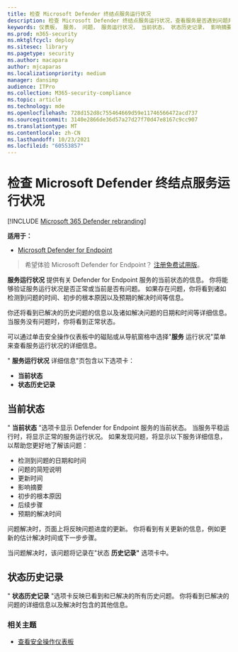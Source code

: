 ```yaml
---
title: 检查 Microsoft Defender 终结点服务运行状况
description: 检查 Microsoft Defender 终结点服务运行状况，查看服务是否遇到问题并查看之前已解决的问题。
keywords: 仪表板， 服务， 问题， 服务运行状况， 当前状态， 状态历史记录， 影响摘要， 初步的根本原因， 解决方案， 解决时间， 预计解决时间
ms.prod: m365-security
ms.mktglfcycl: deploy
ms.sitesec: library
ms.pagetype: security
ms.author: macapara
author: mjcaparas
ms.localizationpriority: medium
manager: dansimp
audience: ITPro
ms.collection: M365-security-compliance
ms.topic: article
ms.technology: mde
ms.openlocfilehash: 728d152d8c755464669d59e11746566472acd737
ms.sourcegitcommit: 3140e2866de36d57a27d27f70d47e8167c9cc907
ms.translationtype: MT
ms.contentlocale: zh-CN
ms.lasthandoff: 10/23/2021
ms.locfileid: "60553857"
---
```

# <a name="check-the-microsoft-defender-for-endpoint-service-health"></a>检查 Microsoft Defender 终结点服务运行状况

[!INCLUDE [Microsoft 365 Defender rebranding](../../includes/microsoft-defender.md)]


**适用于：**
- [Microsoft Defender for Endpoint](https://go.microsoft.com/fwlink/?linkid=2154037)

> 希望体验 Microsoft Defender for Endpoint？ [注册免费试用版](https://signup.microsoft.com/create-account/signup?products=7f379fee-c4f9-4278-b0a1-e4c8c2fcdf7e&ru=https://aka.ms/MDEp2OpenTrial?ocid=docs-wdatp-servicestatus-abovefoldlink)。

**服务运行状况** 提供有关 Defender for Endpoint 服务的当前状态的信息。 你将能够验证服务运行状况是否正常或当前是否有问题。 如果存在问题，你将看到诸如检测到问题的时间、初步的根本原因以及预期的解决时间等信息。

你还将看到已解决的历史问题的信息以及诸如解决问题的日期和时间等详细信息。 当服务没有问题时，你将看到正常状态。

可以通过单击安全操作仪表板中的磁贴或从导航窗格中选择"**服务** 运行状况"菜单来查看服务运行状况的详细信息。 

" **服务运行状况** 详细信息"页包含以下选项卡：

- **当前状态**
- **状态历史记录**

## <a name="current-status"></a>当前状态

" **当前状态** "选项卡显示 Defender for Endpoint 服务的当前状态。 当服务平稳运行时，将显示正常的服务运行状况。 如果发现问题，将显示以下服务详细信息，以帮助您更好地了解该问题：

- 检测到问题的日期和时间
- 问题的简短说明
- 更新时间
- 影响摘要
- 初步的根本原因
- 后续步骤
- 预期的解决时间

问题解决时，页面上将反映问题进度的更新。 你将看到有关更新的信息，例如更新的估计解决时间或下一步步骤。

当问题解决时，该问题将记录在"状态 **历史记录"** 选项卡中。

## <a name="status-history"></a>状态历史记录

" **状态历史记录** "选项卡反映已看到和已解决的所有历史问题。 你将看到已解决的问题的详细信息以及解决时包含的其他信息。

### <a name="related-topic"></a>相关主题

- [查看安全操作仪表板](security-operations-dashboard.md)
